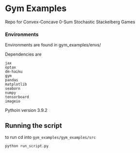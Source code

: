 # Gym Examples
Repo for Convex-Concave 0-Sum Stochastic Stackelberg Games


### Environments
Environments are found in gym_examples/envs/

Dependencies are
```
jax
optax
dm-haiku
gym
pandas
matplotlib
seaborn
numpy
tensorboard
imageio
```

Pythoin version 3.9.2

## Running the script
to run 
cd into `gym_examples/gym_examples/src`
```
python run_script.py
```

